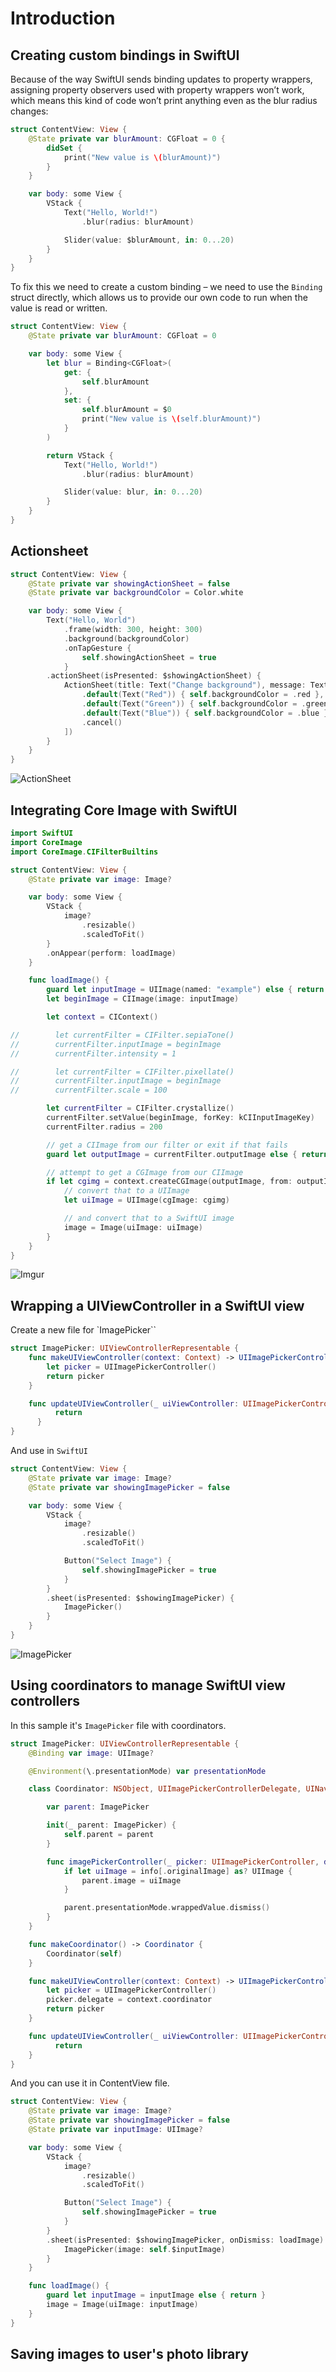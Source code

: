 # Introduction

## Creating custom bindings in SwiftUI

Because of the way SwiftUI sends binding updates to property wrappers, assigning property observers used with property wrappers won’t work, which means this kind of code won’t print anything even as the blur radius changes:

```swift
struct ContentView: View {
    @State private var blurAmount: CGFloat = 0 {
        didSet {
            print("New value is \(blurAmount)")
        }
    }

    var body: some View {
        VStack {
            Text("Hello, World!")
                .blur(radius: blurAmount)

            Slider(value: $blurAmount, in: 0...20)
        }
    }
}
```

To fix this we need to create a custom binding – we need to use the `Binding` struct directly, which allows us to provide our own code to run when the value is read or written.

```swift
struct ContentView: View {
    @State private var blurAmount: CGFloat = 0

    var body: some View {
        let blur = Binding<CGFloat>(
            get: {
                self.blurAmount
            },
            set: {
                self.blurAmount = $0
                print("New value is \(self.blurAmount)")
            }
        )

        return VStack {
            Text("Hello, World!")
                .blur(radius: blurAmount)

            Slider(value: blur, in: 0...20)
        }
    }
}
```

## Actionsheet

```swift
struct ContentView: View {
    @State private var showingActionSheet = false
    @State private var backgroundColor = Color.white

    var body: some View {
        Text("Hello, World")
            .frame(width: 300, height: 300)
            .background(backgroundColor)
            .onTapGesture {
                self.showingActionSheet = true
            }
        .actionSheet(isPresented: $showingActionSheet) {
            ActionSheet(title: Text("Change background"), message: Text("Select a new color"), buttons: [
                .default(Text("Red")) { self.backgroundColor = .red },
                .default(Text("Green")) { self.backgroundColor = .green },
                .default(Text("Blue")) { self.backgroundColor = .blue },
                .cancel()
            ])
        }
    }
}
```

![ActionSheet](https://media.giphy.com/media/jtioNVo18A3uOakPFG/giphy.gif)

## Integrating Core Image with SwiftUI

```swift
import SwiftUI
import CoreImage
import CoreImage.CIFilterBuiltins

struct ContentView: View {
    @State private var image: Image?

    var body: some View {
        VStack {
            image?
                .resizable()
                .scaledToFit()
        }
        .onAppear(perform: loadImage)
    }

    func loadImage() {
        guard let inputImage = UIImage(named: "example") else { return }
        let beginImage = CIImage(image: inputImage)

        let context = CIContext()

//        let currentFilter = CIFilter.sepiaTone()
//        currentFilter.inputImage = beginImage
//        currentFilter.intensity = 1

//        let currentFilter = CIFilter.pixellate()
//        currentFilter.inputImage = beginImage
//        currentFilter.scale = 100

        let currentFilter = CIFilter.crystallize()
        currentFilter.setValue(beginImage, forKey: kCIInputImageKey)
        currentFilter.radius = 200

        // get a CIImage from our filter or exit if that fails
        guard let outputImage = currentFilter.outputImage else { return }

        // attempt to get a CGImage from our CIImage
        if let cgimg = context.createCGImage(outputImage, from: outputImage.extent) {
            // convert that to a UIImage
            let uiImage = UIImage(cgImage: cgimg)

            // and convert that to a SwiftUI image
            image = Image(uiImage: uiImage)
        }
    }
}
```

![Imgur](https://i.imgur.com/ZsN9VHzm.png)

## Wrapping a UIViewController in a SwiftUI view

Create a new file for `ImagePicker``

```swift
struct ImagePicker: UIViewControllerRepresentable {
    func makeUIViewController(context: Context) -> UIImagePickerController {
        let picker = UIImagePickerController()
        return picker
    }

    func updateUIViewController(_ uiViewController: UIImagePickerController, context: Context) {
          return
      }
}
```

And use in `SwiftUI`

```swift
struct ContentView: View {
    @State private var image: Image?
    @State private var showingImagePicker = false

    var body: some View {
        VStack {
            image?
                .resizable()
                .scaledToFit()

            Button("Select Image") {
                self.showingImagePicker = true
            }
        }
        .sheet(isPresented: $showingImagePicker) {
            ImagePicker()
        }
    }
}
```

![ImagePicker](https://media.giphy.com/media/lPpFKfw41kVBLr9U5s/giphy.gif)

## Using coordinators to manage SwiftUI view controllers

In this sample it's `ImagePicker` file with coordinators.

```swift
struct ImagePicker: UIViewControllerRepresentable {
    @Binding var image: UIImage?

    @Environment(\.presentationMode) var presentationMode

    class Coordinator: NSObject, UIImagePickerControllerDelegate, UINavigationControllerDelegate {

        var parent: ImagePicker

        init(_ parent: ImagePicker) {
            self.parent = parent
        }

        func imagePickerController(_ picker: UIImagePickerController, didFinishPickingMediaWithInfo info: [UIImagePickerController.InfoKey : Any]) {
            if let uiImage = info[.originalImage] as? UIImage {
                parent.image = uiImage
            }

            parent.presentationMode.wrappedValue.dismiss()
        }
    }

    func makeCoordinator() -> Coordinator {
        Coordinator(self)
    }

    func makeUIViewController(context: Context) -> UIImagePickerController {
        let picker = UIImagePickerController()
        picker.delegate = context.coordinator
        return picker
    }

    func updateUIViewController(_ uiViewController: UIImagePickerController, context: Context) {
          return
    }
}
```

And you can use it in ContentView file.

```swift
struct ContentView: View {
    @State private var image: Image?
    @State private var showingImagePicker = false
    @State private var inputImage: UIImage?

    var body: some View {
        VStack {
            image?
                .resizable()
                .scaledToFit()

            Button("Select Image") {
                self.showingImagePicker = true
            }
        }
        .sheet(isPresented: $showingImagePicker, onDismiss: loadImage) {
            ImagePicker(image: self.$inputImage)
        }
    }

    func loadImage() {
        guard let inputImage = inputImage else { return }
        image = Image(uiImage: inputImage)
    }
}
```

## Saving images to user's photo library
